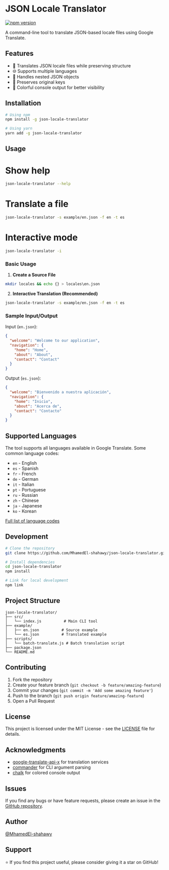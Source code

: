 # JSON Locale Translator

[![npm version](https://badge.fury.io/js/json-locale-translator.svg)](https://www.npmjs.com/package/json-locale-translator)

A command-line tool to translate JSON-based locale files using Google Translate.

## Features

- 🔄 Translates JSON locale files while preserving structure
- 🌐 Supports multiple languages
- 🎯 Handles nested JSON objects
- 💪 Preserves original keys
- 🎨 Colorful console output for better visibility

## Installation

```bash
# Using npm
npm install -g json-locale-translator

# Using yarn
yarn add -g json-locale-translator
```

## Usage

# Show help

```bash
json-locale-translator --help
```

# Translate a file

```bash
json-locale-translator -s example/en.json -f en -t es
```

# Interactive mode

```bash
json-locale-translator -i
```

### Basic Usage

1. **Create a Source File**

```bash
mkdir locales && echo {} > locales\en.json
```

2. **Interactive Translation (Recommended)**

```bash
json-locale-translator -s example/en.json -f en -t es
```

### Sample Input/Output

Input (`en.json`):

```json
{
  "welcome": "Welcome to our application",
  "navigation": {
    "home": "Home",
    "about": "About",
    "contact": "Contact"
  }
}
```

Output (`es.json`):

```json
{
  "welcome": "Bienvenido a nuestra aplicación",
  "navigation": {
    "home": "Inicio",
    "about": "Acerca de",
    "contact": "Contacto"
  }
}
```

## Supported Languages

The tool supports all languages available in Google Translate. Some common language codes:

- `en` - English
- `es` - Spanish
- `fr` - French
- `de` - German
- `it` - Italian
- `pt` - Portuguese
- `ru` - Russian
- `zh` - Chinese
- `ja` - Japanese
- `ko` - Korean

[Full list of language codes](https://cloud.google.com/translate/docs/languages)

## Development

```bash
# Clone the repository
git clone https://github.com/MhamedEl-shahawy/json-locale-translator.git

# Install dependencies
cd json-locale-translator
npm install

# Link for local development
npm link
```

## Project Structure

```
json-locale-translator/
├── src/
│   └── index.js          # Main CLI tool
├── example/
│   ├── en.json          # Source example
│   └── es.json          # Translated example
├── scripts/
│   └── batch-translate.js # Batch translation script
├── package.json
└── README.md
```

## Contributing

1. Fork the repository
2. Create your feature branch (`git checkout -b feature/amazing-feature`)
3. Commit your changes (`git commit -m 'Add some amazing feature'`)
4. Push to the branch (`git push origin feature/amazing-feature`)
5. Open a Pull Request

## License

This project is licensed under the MIT License - see the [LICENSE](LICENSE) file for details.

## Acknowledgments

- [google-translate-api-x](https://www.npmjs.com/package/google-translate-api-x) for translation services
- [commander](https://www.npmjs.com/package/commander) for CLI argument parsing
- [chalk](https://www.npmjs.com/package/chalk) for colored console output

## Issues

If you find any bugs or have feature requests, please create an issue in the [GitHub repository](https://github.com/MhamedEl-shahawy/json-locale-translator/issues).

## Author

[@MhamedEl-shahawy](https://github.com/MhamedEl-shahawy)

## Support

⭐️ If you find this project useful, please consider giving it a star on GitHub!
